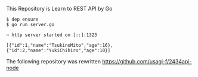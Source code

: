 This Repository is Learn to REST API by Go

```
$ dep ensure
$ go run server.go
```
```
⇨ http server started on [::]:1323
```
```
[{"id":1,"name":"TsukinoMito","age":16},{"id":2,"name":"YukiChihiro","age":10}]
```

The following repository was rewritten
https://github.com/usagi-f/2434api-node
